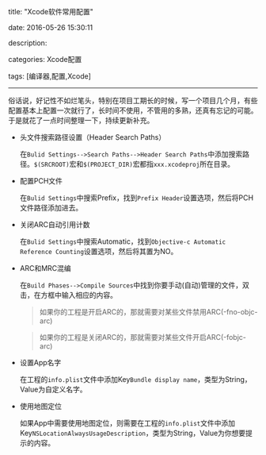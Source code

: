 title: "Xcode软件常用配置"

date: 2016-05-26 15:30:11

description:

categories: Xcode配置

tags: [编译器,配置,Xcode]

---

俗话说，好记性不如烂笔头，特别在项目工期长的时候，写一个项目几个月，有些配置基本上配置一次就行了，长时间不使用，不管用的多熟，还真有忘记的可能。于是就花了一点时间整理一下，持续更新补充。

<!--more-->

* 头文件搜索路径设置（Header Search Paths）

	在`Bulid Settings-->Search Paths-->Header Search Paths`中添加搜索路径。`$(SRCROOT)`宏和`$(PROJECT_DIR)`宏都指`xxx.xcodeproj`所在目录。
	
* 配置PCH文件

	在`Bulid Settings`中搜索Prefix，找到`Prefix Header`设置选项，然后将PCH文件路径添加进去。
	
* 关闭ARC自动引用计数
	
	在`Bulid Settings`中搜索Automatic，找到`Objective-c Automatic Reference Counting`设置选项，然后将其置为NO。
	
* ARC和MRC混编

	在`Build Phases-->Compile Sources`中找到你要手动(自动)管理的文件，双击，在方框中输入相应的内容。
	
	> 如果你的工程是开启ARC的，那就需要对某些文件禁用ARC(-fno-objc-arc)
	
	> 如果你的工程是关闭ARC的，那就需要对某些文件开启ARC(-fobjc-arc)
	
* 设置App名字

	在工程的`info.plist`文件中添加Key`Bundle display name`，类型为String，Value为自定义名字。
	
* 使用地图定位

	如果App中需要使用地图定位，则需要在工程的`info.plist`文件中添加Key`NSLocationAlwaysUsageDescription`，类型为String，Value为你想要提示的内容。

